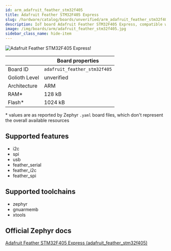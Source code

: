 ```yaml
---
id: arm_adafruit_feather_stm32f405
title: Adafruit Feather STM32F405 Express
slug: /hardware/catalog/boards/unverified/arm_adafruit_feather_stm32f405
description: IoT board Adafruit Feather STM32F405 Express, compatible with Golioth at unverified level.
image: /img/boards/arm/adafruit_feather_stm32f405.jpg
sidebar_class_name: hide-item
---
```


[//]: # (This is an auto-generated file, do not edit! Changes to it will be lost upon re-generation)

![Adafruit Feather STM32F405 Express!](/img/boards/arm/adafruit_feather_stm32f405.jpg "Adafruit Feather STM32F405 Express")

|                | Board properties     |
| -------------  | -------------------- |
| Board ID       | `adafruit_feather_stm32f405` |
| Golioth Level  | unverified       |
| Architecture   | ARM |
| RAM*           | 128 kB |
| Flash*         | 1024 kB |

\* values are as reported by Zephyr `.yaml` board files, which don't represent the overall available resources



## Supported features

* i2c
* spi
* usb
* feather_serial
* feather_i2c
* feather_spi

## Supported toolchains

* zephyr
* gnuarmemb
* xtools

## Official Zephyr docs

[Adafruit Feather STM32F405 Express (adafruit_feather_stm32f405)](https://docs.zephyrproject.org/latest/boards/arm/adafruit_feather_stm32f405/doc/index.html)
